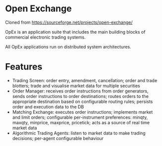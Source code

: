 # Open Exchange
Cloned from https://sourceforge.net/projects/open-exchange/

OpEx is an application suite that includes the main building blocks of commercial electronic trading systems.

All OpEx applications run on distributed system architectures.

# Features

  - Trading Screen: order entry, amendment, cancellation; order and trade blotters; trade and visualise market data for multiple securities
  - Order Manager: receives order instructions from order generators, sends order instructions to order destinations; routes orders to the appropriate destination based on configurable routing rules; persists order and execution data to the DB
  - Matching Exchange: executes order instructions; implements market and limit orders; configurable per-instrument preferences: minqty, maxqty, minprice, maxprice, pricetick; acts as a source of real time market data
  - Algorithmic Trading Agents: listen to market data to make trading decisions; per-agent configurable behaviour

[](https://a.fsdn.com/con/app/proj/open-exchange/screenshots/TTGUI.png/max/max/1)
[](https://a.fsdn.com/con/app/proj/open-exchange/screenshots/AdminGUI.png/max/max/1)
[](https://a.fsdn.com/con/app/proj/open-exchange/screenshots/OrderGenerator.png/max/max/1)
